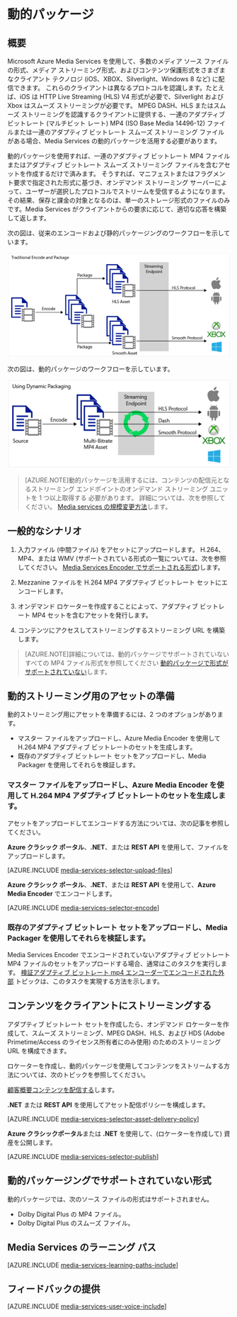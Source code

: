 <properties
    pageTitle="動的パッケージの概要"
    description="このトピックでは、動的パッケージの概要について説明します。"
    authors="Juliako"
    manager="dwrede"
    editor=""
    services="media-services"
    documentationCenter=""/>

<tags
    ms.service="media-services"
    ms.workload="media"
    ms.tgt_pltfrm="na"
    ms.devlang="na"
    ms.topic="article"
    ms.date="12/05/2015"
    ms.author="juliako"/>



# 動的パッケージ

## 概要

Microsoft Azure Media Services を使用して、多数のメディア ソース ファイルの形式、メディア ストリーミング形式、およびコンテンツ保護形式をさまざまなクライアント テクノロジ (iOS、XBOX、Silverlight、Windows 8 など) に配信できます。 これらのクライアントは異なるプロトコルを認識します。たとえば、iOS は HTTP Live Streaming (HLS) V4 形式が必要で、Silverlight および Xbox はスムーズ ストリーミングが必要です。 MPEG DASH、HLS またはスムーズ ストリーミングを認識するクライアントに提供する、一連のアダプティブ ビットレート (マルチビット レート) MP4 (ISO Base Media 14496-12) ファイルまたは一連のアダプティブ ビットレート スムーズ ストリーミング ファイルがある場合、Media Services の動的パッケージを活用する必要があります。

動的パッケージを使用すれば、一連のアダプティブ ビットレート MP4 ファイルまたはアダプティブ ビットレート スムーズ ストリーミング ファイルを含むアセットを作成するだけで済みます。 そうすれば、マニフェストまたはフラグメント要求で指定された形式に基づき、オンデマンド ストリーミング サーバーによって、ユーザーが選択したプロトコルでストリームを受信するようになります。 その結果、保存と課金の対象となるのは、単一のストレージ形式のファイルのみです。Media Services がクライアントからの要求に応じて、適切な応答を構築して返します。

次の図は、従来のエンコードおよび静的パッケージングのワークフローを示しています。

![静的なエンコード](./media/media-services-dynamic-packaging-overview/media-services-static-packaging.png)

次の図は、動的パッケージのワークフローを示しています。

![動的なエンコード](./media/media-services-dynamic-packaging-overview/media-services-dynamic-packaging.png)

>[AZURE.NOTE]動的パッケージを活用するには、コンテンツの配信元となるストリーミング エンドポイントのオンデマンド ストリーミング ユニットを 1 つ以上取得する 必要があります。 詳細については、次を参照してください。 [Media services の規模変更方法](media-services-manage-origins.md#scale_streaming_endpoints)します。

## 一般的なシナリオ

1. 入力ファイル (中間ファイル) をアセットにアップロードします。 H.264、MP4、または WMV (サポートされている形式の一覧については、次を参照してください。 [Media Services Encoder でサポートされる形式](media-services-azure-media-encoder-formats))します。

1. Mezzanine ファイルを H.264 MP4 アダプティブ ビットレート セットにエンコードします。

1. オンデマンド ロケーターを作成することによって、アダプティブ ビットレート MP4 セットを含むアセットを発行します。

1. コンテンツにアクセスしてストリーミングするストリーミング URL を構築します。

>[AZURE.NOTE]詳細については、動的パッケージでサポートされていないすべての MP4 ファイル形式を参照してください [動的パッケージで形式がサポートされていない](media-services-dynamic-packaging-overview.md#unsupported_formats)します。

## 動的ストリーミング用のアセットの準備

動的ストリーミング用にアセットを準備するには、2 つのオプションがあります。

- マスター ファイルをアップロードし、Azure Media Encoder を使用して H.264 MP4 アダプティブ ビットレートのセットを生成します。
- 既存のアダプティブ ビットレート セットをアップロードし、Media Packager を使用してそれらを検証します。

### マスター ファイルをアップロードし、Azure Media Encoder を使用して H.264 MP4 アダプティブ ビットレートのセットを生成します。

アセットをアップロードしてエンコードする方法については、次の記事を参照してください。


**Azure クラシック ポータル**、**.NET**、または **REST API** を使用して、ファイルをアップロードします。

[AZURE.INCLUDE [media-services-selector-upload-files](../../includes/media-services-selector-upload-files.md)]

**Azure クラシック ポータル**、**.NET**、または **REST API** を使用して、**Azure Media Encoder** でエンコードします。

[AZURE.INCLUDE [media-services-selector-encode](../../includes/media-services-selector-encode.md)]


### 既存のアダプティブ ビットレート セットをアップロードし、Media Packager を使用してそれらを検証します。

Media Services Encoder でエンコードされていないアダプティブ ビットレート MP4 ファイルのセットをアップロードする場合、通常はこのタスクを実行します。  [検証アダプティブ ビットレート mp4 エンコーダーでエンコードされた外部](https://msdn.microsoft.com/library/azure/dn750842.aspx) トピックは、このタスクを実現する方法を示します。

## コンテンツをクライアントにストリーミングする

アダプティブ ビットレート セットを作成したら、オンデマンド ロケーターを作成して、スムーズ ストリーミング、MPEG DASH、HLS、および HDS (Adobe Primetime/Access のライセンス所有者にのみ使用) のためのストリーミング URL を構成できます。

ロケーターを作成し、動的パッケージを使用してコンテンツをストリームする方法については、次のトピックを参照してください。

[顧客概要コンテンツを配信する](media-services-deliver-content-overview.md)します。

**.NET** または **REST API** を使用してアセット配信ポリシーを構成します。

[AZURE.INCLUDE [media-services-selector-asset-delivery-policy](../../includes/media-services-selector-asset-delivery-policy.md)]

**Azure クラシックポータル**または **.NET** を使用して、(ロケーターを作成して) 資産を公開します。

[AZURE.INCLUDE [media-services-selector-publish](../../includes/media-services-selector-publish.md)]


## <a id="unsupported_formats"></a>動的パッケージングでサポートされていない形式

動的パッケージでは、次のソース ファイルの形式はサポートされません。

- Dolby Digital Plus の MP4 ファイル。
- Dolby Digital Plus のスムーズ ファイル。

## Media Services のラーニング パス

[AZURE.INCLUDE [media-services-learning-paths-include](../../includes/media-services-learning-paths-include.md)]

## フィードバックの提供

[AZURE.INCLUDE [media-services-user-voice-include](../../includes/media-services-user-voice-include.md)]





